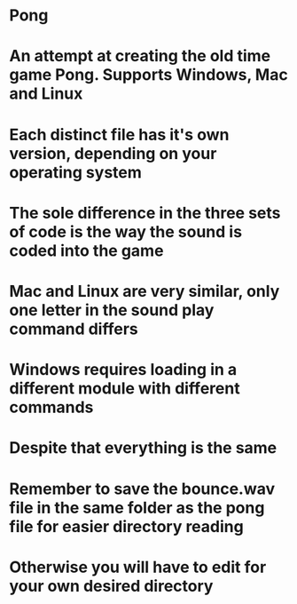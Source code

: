 # Pong
# An attempt at creating the old time game Pong. Supports Windows, Mac and Linux
# Each distinct file has it's own version, depending on your operating system
# The sole difference in the three sets of code is the way the sound is coded into the game
# Mac and Linux are very similar, only one letter in the sound play command differs
# Windows requires loading in a different module with different commands
# Despite that everything is the same
# Remember to save the bounce.wav file in the same folder as the pong file for easier directory reading
# Otherwise you will have to edit for your own desired directory
